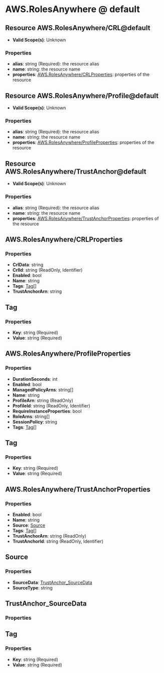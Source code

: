 # AWS.RolesAnywhere @ default

## Resource AWS.RolesAnywhere/CRL@default
* **Valid Scope(s)**: Unknown
### Properties
* **alias**: string (Required): the resource alias
* **name**: string: the resource name
* **properties**: [AWS.RolesAnywhere/CRLProperties](#awsrolesanywherecrlproperties): properties of the resource

## Resource AWS.RolesAnywhere/Profile@default
* **Valid Scope(s)**: Unknown
### Properties
* **alias**: string (Required): the resource alias
* **name**: string: the resource name
* **properties**: [AWS.RolesAnywhere/ProfileProperties](#awsrolesanywhereprofileproperties): properties of the resource

## Resource AWS.RolesAnywhere/TrustAnchor@default
* **Valid Scope(s)**: Unknown
### Properties
* **alias**: string (Required): the resource alias
* **name**: string: the resource name
* **properties**: [AWS.RolesAnywhere/TrustAnchorProperties](#awsrolesanywheretrustanchorproperties): properties of the resource

## AWS.RolesAnywhere/CRLProperties
### Properties
* **CrlData**: string
* **CrlId**: string (ReadOnly, Identifier)
* **Enabled**: bool
* **Name**: string
* **Tags**: [Tag](#tag)[]
* **TrustAnchorArn**: string

## Tag
### Properties
* **Key**: string (Required)
* **Value**: string (Required)

## AWS.RolesAnywhere/ProfileProperties
### Properties
* **DurationSeconds**: int
* **Enabled**: bool
* **ManagedPolicyArns**: string[]
* **Name**: string
* **ProfileArn**: string (ReadOnly)
* **ProfileId**: string (ReadOnly, Identifier)
* **RequireInstanceProperties**: bool
* **RoleArns**: string[]
* **SessionPolicy**: string
* **Tags**: [Tag](#tag)[]

## Tag
### Properties
* **Key**: string (Required)
* **Value**: string (Required)

## AWS.RolesAnywhere/TrustAnchorProperties
### Properties
* **Enabled**: bool
* **Name**: string
* **Source**: [Source](#source)
* **Tags**: [Tag](#tag)[]
* **TrustAnchorArn**: string (ReadOnly)
* **TrustAnchorId**: string (ReadOnly, Identifier)

## Source
### Properties
* **SourceData**: [TrustAnchor_SourceData](#trustanchorsourcedata)
* **SourceType**: string

## TrustAnchor_SourceData
### Properties

## Tag
### Properties
* **Key**: string (Required)
* **Value**: string (Required)

